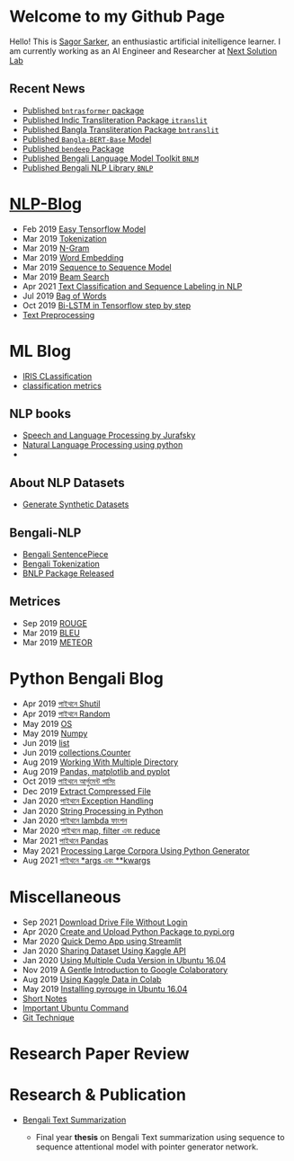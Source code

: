 # Welcome to my Github Page
Hello! This is [Sagor Sarker](https://www.linkedin.com/in/sagor-sarker/), an enthusiastic artificial initelligence learner.
I am currently working as an AI Engineer and Researcher at [Next Solution Lab](nextsolutionlab.com)

## Recent News
* [Published `bntrasformer` package](https://github.com/sagorbrur/bntransformer)
* [Published Indic Transliteration Package `itranslit`](https://github.com/sagorbrur/itranslit)
* [Published Bangla Transliteration Package `bntranslit`](https://github.com/sagorbrur/bntranslit)
* [Published `Bangla-BERT-Base` Model](https://github.com/sagorbrur/bangla-bert)
* [Published `bendeep` Package](https://github.com/sagorbrur/bendeep)
* [Published Bengali Language Model Toolkit `BNLM`](https://github.com/sagorbrur/bnlm)
* [Published Bengali NLP Library `BNLP`](https://github.com/sagorbrur/bnlp)


# [NLP-Blog](https://sagorbrur.github.io/blog/)
* Feb 2019 [Easy Tensorflow Model](easy-tensorflow.md)
* Mar 2019 [Tokenization](tokenization.md)
* Mar 2019 [N-Gram](ngram.md)
* Mar 2019 [Word Embedding](word-embedding.md)
* Mar 2019 [Sequence to Sequence Model](seq2seq-model)
* Mar 2019 [Beam Search](beamsearch.md)
* Apr 2021 [Text Classification and Sequence Labeling in NLP](nlp_blog/classification_seq_labeling.md)
* Jul 2019 [Bag of Words](bow.md)
* Oct 2019 [Bi-LSTM in Tensorflow step by step](nlp_blog/tensorflow-bi-lstm.md)
* [Text Preprocessing](preprocessing/text_preprocessing.md)

# ML Blog
* [IRIS CLassification](ml_blog/classification/iris_classification.md)
* [classification metrics](ml_blog/metrics/classification_metrics.md)

## NLP books
* [Speech and Language Processing by Jurafsky](https://web.stanford.edu/~jurafsky/slp3/ed3book.pdf)
* [Natural Language Processing using python](https://www.nltk.org/book/)
* 

## About NLP Datasets
* [Generate Synthetic Datasets](https://github.com/sagorbrur/Data_Generation)

## Bengali-NLP
* [Bengali SentencePiece](bengali_nlp/bengali_sentencepiece.md)
* [Bengali Tokenization](bengali-tokenization.md)
* [BNLP Package Released](https://github.com/sagorbrur/bnlp)

## Metrices
* Sep 2019 [ROUGE](rouge.md)
* Mar 2019 [BLEU](bleu.md)
* Mar 2019 [METEOR](meteor.md)

# Python Bengali Blog
* Apr 2019 [পাইথনে Shutil](python_bn/shutil.md)
* Apr 2019 [পাইথনে Random](python_bn/random.md)
* May 2019 [OS](python_bn/os_py.md)
* May 2019 [Numpy](python_bn/numpy.md)
* Jun 2019 [list](python_bn/list.md)
* Jun 2019 [collections.Counter](python_bn/collections_Counter.md)
* Aug 2019 [Working With Multiple Directory](python_bn/working_with_directory.md)
* Aug 2019 [Pandas, matplotlib and pyplot](python_bn/Pandas_and_matplotlib.md)
* Oct 2019 [পাইথনে আর্গুমেন্ট পাসিং](python_bn/python_argparse.md)
* Dec 2019 [Extract Compressed File](python_bn/extracting_python.md)
* Jan 2020 [পাইথনে Exception Handling](python_bn/exception_handling.md)
* Jan 2020 [String Processing in Python](python_bn/string_processing.md)
* Jan 2020 [পাইথনে lambda ফাংশন](python_bn/lambda.md)
* Mar 2020 [পাইথনে map, filter এবং reduce](python_bn/python_map_filter_reduce.md)
* Mar 2021 [পাইথনে Pandas](python_bn/pandas.md)
* May 2021 [Processing Large Corpora Using Python Generator](python_bn/generator_python.md)
* Aug 2021 [পাইথনে *args এবং **kwargs](python_bn/args_kwargs.md)

# Miscellaneous
* Sep 2021 [Download Drive File Without Login](miscellaneous/download_drive_file.md)
* Apr 2020 [Create and Upload Python Package to pypi.org](miscellaneous/upload_pypi_package.md)
* Mar 2020 [Quick Demo App using Streamlit](miscellaneous/streamlit_intro.md)
* Jan 2020 [Sharing Dataset  Using Kaggle API](miscellaneous/share_data_kaggle.md)
* Jan 2020 [Using Multiple Cuda Version in Ubuntu 16.04](miscellaneous/using_multiple_cuda_ubuntu.md)
* Nov 2019 [A Gentle Introduction to Google Colaboratory](miscellaneous/colab_intro.md)
* Aug 2019 [Using Kaggle Data in Colab](miscellaneous/kaggle_data_colab.md)
* May 2019 [Installing pyrouge in Ubuntu 16.04](install_rouge.md)
* [Short Notes](tools_short_note/library_short.md)
* [Important Ubuntu Command](miscellaneous/im_ubuntu_command.md)
* [Git Technique](git/technique.md)

# Research Paper Review


# Research & Publication
* [Bengali Text Summarization](#research-&-publication)

  - Final year **thesis** on Bengali Text summarization using sequence to sequence attentional model with pointer generator network.
  
  
